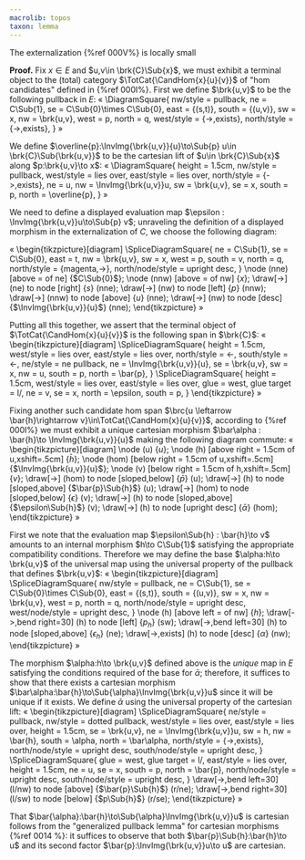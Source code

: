 ```yaml
---
macrolib: topos
taxon: lemma
---
```


The externalization {%ref 000V%} is locally small

**Proof.**
Fix $x\in E$ and $u,v\in
\brk{C}\Sub{x}$, we must exhibit a terminal object to the (total) category
$\TotCat{\CandHom{x}{u}{v}}$ of "hom candidates" defined in {%ref 000I%}.
First we define $\brk{u,v}$ to be the following pullback in $E$:
«
\DiagramSquare{
  nw/style = pullback,
  ne = C\Sub{1},
  se = C\Sub{0}\times C\Sub{0},
  east = {(s,t)},
  south = {(u,v)},
  sw = x,
  nw = \brk{u,v},
  west = p,
  north = q,
  west/style = {->,exists},
  north/style = {->,exists},
}
»

We define $\overline{p}:\InvImg{\brk{u,v}}{u}\to\Sub{p} u\in \brk{C}\Sub{\brk{u,v}}$ to be
the cartesian lift of $u\in \brk{C}\Sub{x}$ along $p:\brk{u,v}\to x$:
«
\DiagramSquare{
  height = 1.5cm,
  nw/style = pullback,
  west/style = lies over,
  east/style = lies over,
  north/style = {->,exists},
  ne = u,
  nw = \InvImg{\brk{u,v}}u,
  sw = \brk{u,v},
  se = x,
  south = p,
  north = \overline{p},
}
»

We need to define a displayed evaluation map
$\epsilon : \InvImg{\brk{u,v}}u\to\Sub{p} v$; unraveling the definition of a displayed
morphism in the externalization of $C$, we choose the following diagram:

«
  \begin{tikzpicture}[diagram]
    \SpliceDiagramSquare{
      ne = C\Sub{1},
      se = C\Sub{0},
      east = t,
      nw = \brk{u,v},
      sw = x,
      west = p,
      south = v,
      north = q,
      north/style = {magenta,->},
      north/node/style = upright desc,
    }
    \node (nne) [above = of ne] {$C\Sub{0}$};
    \node (nnw) [above = of nw] {$x$};
    \draw[->] (ne) to node [right] {$s$} (nne);
    \draw[->] (nw) to node [left] {$p$} (nnw);
    \draw[->] (nnw) to node [above] {$u$} (nne);
    \draw[->] (nw) to node [desc] {$\InvImg{\brk{u,v}}{u}$} (nne);
  \end{tikzpicture}
»


Putting all this together, we assert that the terminal object of
$\TotCat{\CandHom{x}{u}{v}}$ is the following span in $\brk{C}$:
«
\begin{tikzpicture}[diagram]
\SpliceDiagramSquare<l/>{
  height = 1.5cm,
  west/style = lies over,
  east/style = lies over,
  north/style = <-,
  south/style = <-,
  ne/style = ne pullback,
  ne = \InvImg{\brk{u,v}}{u},
  se = \brk{u,v},
  sw = x,
  nw = u,
  south = p,
  north = \bar{p},
}
\SpliceDiagramSquare<r/>{
  height = 1.5cm,
  west/style = lies over,
  east/style = lies over,
  glue = west,
  glue target = l/,
  ne = v,
  se = x,
  north = \epsilon,
  south = p,
}
\end{tikzpicture}
»

Fixing another such candidate hom span $\brc{u \leftarrow \bar{h}\rightarrow v}\in\TotCat{\CandHom{x}{u}{v}}$, according to {%ref 000I%} we must exhibit a unique cartesian morphism $\bar\alpha : \bar{h}\to \InvImg{\brk{u,v}}{u}$ making the following diagram commute:
   «
   \begin{tikzpicture}[diagram]
     \node (u) {$u$};
     \node (h) [above right = 1.5cm of u,xshift=.5cm] {$\bar{h}$};
     \node (hom) [below right = 1.5cm of u,xshift=.5cm] {$\InvImg{\brk{u,v}}{u}$};
     \node (v) [below right = 1.5cm of h,xshift=.5cm] {$v$};
     \draw[->] (hom) to node [sloped,below] {$\bar{p}$} (u);
     \draw[->] (h) to node [sloped,above] {$\bar{p}\Sub{h}$} (u);
     \draw[->] (hom) to node [sloped,below] {$\epsilon$} (v);
     \draw[->] (h) to node [sloped,above] {$\epsilon\Sub{h}$} (v);
     \draw[->] (h) to node [upright desc] {$\bar\alpha$} (hom);
   \end{tikzpicture}
   »

First we note that the evaluation map $\epsilon\Sub{h} : \bar{h}\to v$ amounts
to an internal morphism $h\to C\Sub{1}$ satisfying the appropriate
compatibility conditions. Therefore we may define the base $\alpha:h\to \brk{u,v}$ of
the universal map using the universal property of the pullback that defines $\brk{u,v}$:
«
\begin{tikzpicture}[diagram]
  \SpliceDiagramSquare{
    nw/style = pullback,
    ne = C\Sub{1},
    se = C\Sub{0}\times C\Sub{0},
    east = {(s,t)},
    south = {(u,v)},
    sw = x,
    nw = \brk{u,v},
    west = p,
    north = q,
    north/node/style = upright desc,
    west/node/style = upright desc,
  }
  \node (h) [above left = of nw] {$h$};
  \draw[->,bend right=30] (h) to node [left] {$p_h$} (sw);
  \draw[->,bend left=30] (h) to node [sloped,above] {$\epsilon_h$} (ne);
  \draw[->,exists] (h) to node [desc] {$\alpha$} (nw);
\end{tikzpicture}
»

The morphism $\alpha:h\to \brk{u,v}$ defined above is the *unique* map in $E$
satisfying the conditions required of the base for $\bar\alpha$; therefore, it
suffices to show that there exists a cartesian morphism
$\bar\alpha:\bar{h}\to\Sub{\alpha}\InvImg{\brk{u,v}}u$ since it will be unique if it
exists. We define $\bar\alpha$ using the universal property of the cartesian lift:
«
\begin{tikzpicture}[diagram]
  \SpliceDiagramSquare<l/>{
    ne/style = pullback,
    nw/style = dotted pullback,
    west/style = lies over,
    east/style = lies over,
    height = 1.5cm,
    se = \brk{u,v},
    ne = \InvImg{\brk{u,v}}u,
    sw = h,
    nw = \bar{h},
    south = \alpha,
    north = \bar\alpha,
    north/style = {->,exists},
    north/node/style = upright desc,
    south/node/style = upright desc,
  }
  \SpliceDiagramSquare<r/>{
    glue = west,
    glue target = l/,
    east/style = lies over,
    height = 1.5cm,
    ne = u,
    se = x,
    south = p,
    north = \bar{p},
    north/node/style = upright desc,
    south/node/style = upright desc,
  }
  \draw[->,bend left=30] (l/nw) to node [above] {$\bar{p}\Sub{h}$} (r/ne);
  \draw[->,bend right=30] (l/sw) to node [below] {$p\Sub{h}$} (r/se);
\end{tikzpicture}
»

That $\bar{\alpha}:\bar{h}\to\Sub{\alpha}\InvImg{\brk{u,v}}u$ is cartesian follows from the
"generalized pullback lemma" for cartesian morphisms {%ref 0014 %}: it suffices
to observe that both $\bar{p}\Sub{h}:\bar{h}\to u$ and its second factor
$\bar{p}:\InvImg{\brk{u,v}}u\to u$ are cartesian.
